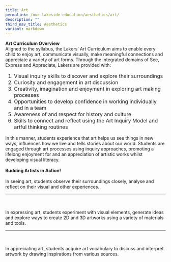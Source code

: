 ```yaml
---
title: Art
permalink: /our-lakeside-education/aesthetics/art/
description: ""
third_nav_title: Aesthetics
variant: markdown
---
```

<b>Art Curriculum Overview</b>
<br>
Aligned to the syllabus, the Lakers’ Art Curriculum aims to enable every child to enjoy art, communicate visually, make meaningful connections and appreciate a variety of art forms. Through the integrated domains of See, Express and Appreciate, Lakers are provided with:
<ol style="font-size:12pt;">
<li>Visual inquiry skills to discover and explore their surroundings</li>
<li>Curiosity and engagement in art discussion</li>
<li> Creativity, imagination and enjoyment in exploring art making processes</li>
<li>Opportunities to develop confidence in working individually and in a team</li>
<li>Awareness of and respect for history and culture</li>
<li>Skills to connect and reflect using the Art Inquiry Model and artful thinking routines</li></ol>
In this manner, students experience that art helps us see things in new ways, influences how we live and tells stories about our world. Students are engaged through art processes using inquiry approaches, promoting a lifelong enjoyment for and an appreciation of artistic works whilst developing visual literacy.
<br><br>
<b>Budding Artists in Action!</b>
<br><br>
In seeing art, students observe their surroundings closely, analyse and reflect on their visual and other experiences.
<hr><br><br>
In expressing art, students experiment with visual elements, generate ideas and explore ways to create 2D and 3D artworks using a variety of materials and tools.
<hr><br><br>
In appreciating art, students acquire art vocabulary to discuss and interpret artwork by drawing inspirations from various sources.